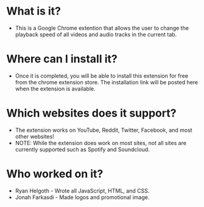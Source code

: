 # What is it?
- This is a Google Chrome extention that allows the user to change the playback speed of all videos and audio tracks in the current tab.

# Where can I install it?
- Once it is completed, you will be able to install this extension for free from the chrome extension store. The installation link will be posted here when the extension is available.

# Which websites does it support?
- The extension works on YouTube, Reddit, Twitter, Facebook, and most other websites!  
- NOTE: While the extension does work on most sites, not all sites are currently supported such as Spotify and Soundcloud.

# Who worked on it?
- Ryan Helgoth - Wrote all JavaScript, HTML, and CSS.  
- Jonah Farkasdi - Made logos and promotional image.



